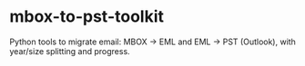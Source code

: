 # mbox-to-pst-toolkit
Python tools to migrate email: MBOX → EML and EML → PST (Outlook), with year/size splitting and progress.
